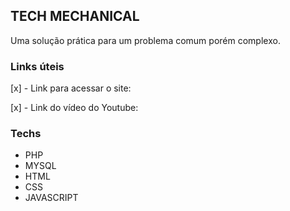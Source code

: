 ## TECH MECHANICAL

Uma solução prática para um problema comum porém complexo.

### Links úteis
[x] - Link para acessar o site:  

[x] - Link do vídeo do Youtube: 

### Techs
 - PHP
 - MYSQL
 - HTML
 - CSS
 - JAVASCRIPT
